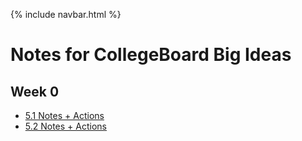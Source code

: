 {% include navbar.html %}

# Notes for CollegeBoard Big Ideas

## Week 0

- [5.1 Notes + Actions](https://rohitd3.github.io/rohit-csp3/notes/5_1notes)
- [5.2 Notes + Actions](https://rohitd3.github.io/rohit-csp3/notes/5_2notes)
